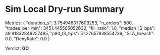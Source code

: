 # Sim Local Dry-run Summary

Metrics:
{
  "duration_s": 3.754948377609253,
  "n_orders": 500,
  "trades_per_min": 3451.445585052632,
  "fill_ratio": 1.0,
  "median_IS_bps": 49.81832849257495,
  "p90_IS_bps": 51.27657938554739,
  "SLA_breach": 0.0,
  "DenyRate": 0.0
}


Verdict: **GO**

